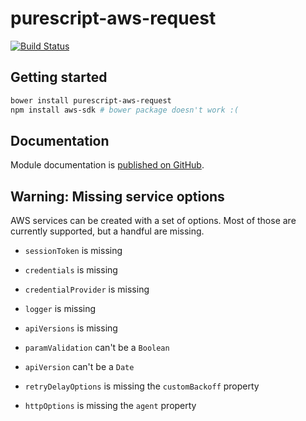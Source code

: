 # purescript-aws-request

[![Build Status](https://app.wercker.com/status/5909b9e96d1080804b17a28f72f87b6b/s/master)](https://app.wercker.com/project/byKey/5909b9e96d1080804b17a28f72f87b6b)

## Getting started

```sh
bower install purescript-aws-request
npm install aws-sdk # bower package doesn't work :(
```

## Documentation

Module documentation is [published on GitHub](https://github.com/purescript-aws-sdk/purescript-aws-request/tree/master/docs).

## Warning: Missing service options

AWS services can be created with a set of options. Most of those are currently supported, but a handful are missing.

- `sessionToken` is missing
- `credentials` is missing
- `credentialProvider` is missing
- `logger` is missing
- `apiVersions` is missing

- `paramValidation` can't be a `Boolean`
- `apiVersion` can't be a `Date`

- `retryDelayOptions` is missing the `customBackoff` property
- `httpOptions` is missing the `agent` property
